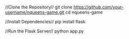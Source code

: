 //Clone the Repository//
git clone https://github.com/your-username/nqueens-game.git
cd nqueens-game

//Install Dependencies//
pip install flask

//Run the Flask Server//
python app.py
